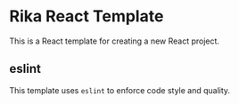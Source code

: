 # Rika React Template

This is a React template for creating a new React project.

## eslint

This template uses `eslint` to enforce code style and quality.

